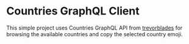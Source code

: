 # Countries GraphQL Client

This simple project uses Countries GraphQL API from [trevorblades](https://github.com/trevorblades/countries) for browsing the available countries and copy the selected country emoji.
